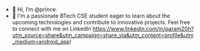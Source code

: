 - 👋 Hi, I’m @prince. 
- 👀 
  I'm a passionate BTech CSE student eager to learn about the upcoming technologies and contribute to innovative projects. Feel free to connect with me on LinkedIn https://www.linkedin.com/in/param20h?utm_source=share&utm_campaign=share_via&utm_content=profile&utm_medium=android_app!

<!---
param20h/param20h is a ✨ special ✨ repository because its `README.md` (this file) appears on your GitHub profile.
You can click the Preview link to take a look at your changes.
--->
